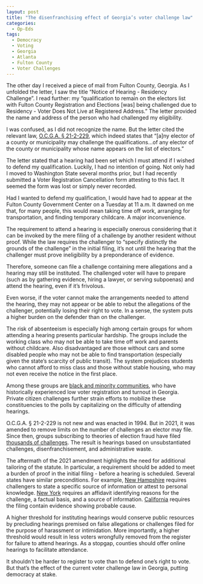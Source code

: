 ```yaml
---
layout: post
title: "The disenfranchising effect of Georgia’s voter challenge law"
categories:
  - Op-Eds
tags:
  - Democracy
  - Voting
  - Georgia
  - Atlanta
  - Fulton County
  - Voter Challenges
---
```



The other day I received a piece of mail from Fulton County, Georgia. As I unfolded the letter, I saw the title “Notice of Hearing - Residency Challenge”. I read further: my “qualification to remain on the electors list with Fulton County Registration and Elections [was] being challenged due to Residency - Voter Does Not Live at Registered Address.” The letter provided the name and address of the person who had challenged my eligibility. 

I was confused, as I did not recognize the name. But the letter cited the relevant law, [O.C.G.A. § 21-2-229](https://law.justia.com/codes/georgia/2010/title-21/chapter-2/article-6/21-2-229/), which indeed states that “[a]ny elector of a county or municipality may challenge the qualifications…of any elector of the county or municipality whose name appears on the list of electors.” 

The letter stated that a hearing had been set which I must attend if I wished to defend my qualification. Luckily, I had no intention of going. Not only had I moved to Washington State several months prior, but I had recently submitted a Voter Registration Cancellation form attesting to this fact. It seemed the form was lost or simply never recorded. 

Had I wanted to defend my qualification, I would have had to appear at the Fulton County Government Center on a Tuesday at 11 a.m. It dawned on me that, for many people, this would mean taking time off work, arranging for transportation, and finding temporary childcare. A major inconvenience.

The requirement to attend a hearing is especially onerous considering that it can be invoked by the mere filing of a challenge by another resident without proof. While the law requires the challenger to “specify distinctly the grounds of the challenge” in the initial filing, it’s not until the hearing that the challenger must prove ineligibility by a preponderance of evidence. 

Therefore, someone can file a challenge containing mere allegations and a hearing may still be instituted. The challenged voter will have to prepare (such as by gathering evidence, hiring a lawyer, or serving subpoenas) and attend the hearing, even if it’s frivolous. 

Even worse, if the voter cannot make the arrangements needed to attend the hearing, they may not appear or be able to rebut the allegations of the challenger, potentially losing their right to vote. In a sense, the system puts a higher burden on the defender than on the challenger. 

The risk of absenteeism is especially high among certain groups for whom attending a hearing presents particular hardship. The groups include the working class who may not be able to take time off work and parents without childcare. Also disadvantaged are those without cars and some disabled people who may not be able to find transportation (especially given the state’s scarcity of public transit). The system prejudices students who cannot afford to miss class and those without stable housing, who may not even receive the notice in the first place. 

Among these groups are [black and minority communities](https://www.pewresearch.org/short-reads/2020/12/15/black-eligible-voters-have-accounted-for-nearly-half-of-georgia-electorates-growth-since-2000/), who have historically experienced low voter registration and turnout in Georgia. Private citizen challenges further strain efforts to mobilize these constituencies to the polls by capitalizing on the difficulty of attending hearings.

O.C.G.A. § 21-2-229 is not new and was enacted in 1994. But in 2021, it was amended to remove limits on the number of challenges an elector may file. Since then, groups subscribing to theories of election fraud have filed [thousands of challenges](https://www.pewresearch.org/short-reads/2020/12/15/black-eligible-voters-have-accounted-for-nearly-half-of-georgia-electorates-growth-since-2000/). The result is hearings based on unsubstantiated challenges, disenfranchisement, and administrative waste. 

The aftermath of the 2021 amendment highlights the need for additional tailoring of the statute. In particular, a requirement should be added to meet a burden of proof in the initial filing - before a hearing is scheduled. Several states have similar preconditions. For example, [New Hampshire](https://casetext.com/statute/new-hampshire-revised-statutes/title-63-elections/chapter-659-election-procedure/challenges/section-65927-a-asserting-a-challenge) requires challengers to state a specific source of information or attest to personal knowledge. [New York](https://law.justia.com/codes/new-york/2021/eln/article-5/title-2/5-220/) requires an affidavit identifying reasons for the challenge, a factual basis, and a source of information. [California](https://codes.findlaw.com/ca/elections-code/elec-sect-14240/) requires the filing contain evidence showing probable cause. 

A higher threshold for instituting hearings would conserve public resources by precluding hearings premised on false allegations or challenges filed for the purpose of harassment or intimidation. More importantly, a higher threshold would result in less voters wrongfully removed from the register for failure to attend hearings. As a stopgap, counties should offer online hearings to facilitate attendance. 

It shouldn’t be harder to register to vote than to defend one’s right to vote. But that’s the effect of the current voter challenge law in Georgia, putting democracy at stake.

